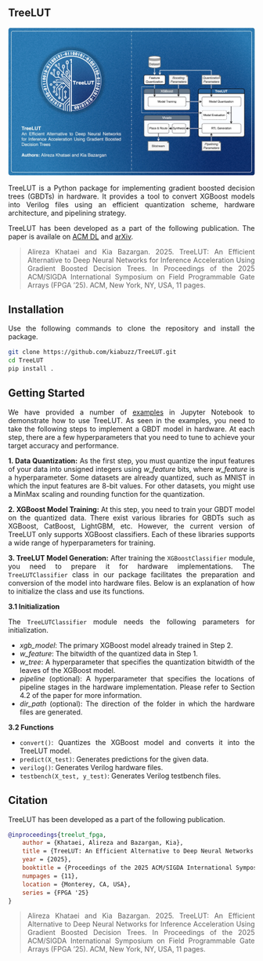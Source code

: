  ## TreeLUT
![Alt text](toolflow.jpg)

<div align="justify"> 
 
TreeLUT is a Python package for implementing gradient boosted decision trees (GBDTs) in hardware. It provides a tool to convert XGBoost models into Verilog files using an efficient quantization scheme, hardware architecture, and pipelining strategy. 

TreeLUT has been developed as a part of the following publication. The paper is availale on [ACM DL](https://dl.acm.org) and [arXiv](https://arxiv.org).

> Alireza Khataei and Kia Bazargan. 2025. TreeLUT: An Efficient Alternative to Deep Neural Networks for Inference Acceleration Using Gradient Boosted Decision Trees. In Proceedings of the 2025 ACM/SIGDA International Symposium on Field Programmable Gate Arrays (FPGA ’25). ACM, New York, NY, USA, 11 pages.
  
## Installation
Use the following commands to clone the repository and install the package.

```bash
git clone https://github.com/kiabuzz/TreeLUT.git
cd TreeLUT
pip install .
```
    
## Getting Started
We have provided a number of [examples](./examples) in Jupyter Notebook to demonstrate how to use TreeLUT. As seen in the examples, you need to take the following steps to implement a GBDT model in hardware. At each step, there are a few hyperparameters that you need to tune to achieve your target accuracy and performance.

__1. Data Quantization:__ As the first step, you must quantize the input features of your data into unsigned integers using *w_feature* bits, where *w_feature* is a hyperparameter. Some datasets are already quantized, such as MNIST in which the input features are 8-bit values. For other datasets, you might use a MinMax scaling and rounding function for the quantization.

__2. XGBoost Model Training:__ At this step, you need to train your GBDT model on the quantized data. There exist various libraries for GBDTs such as XGBoost, CatBoost, LightGBM, etc. However, the current version of TreeLUT only supports XGBoost classifiers. Each of these libraries supports a wide range of hyperparameters for training.

__3. TreeLUT Model Generation:__ After training the `XGBoostClassifier` module, you need to prepare it for hardware implementations. The `TreeLUTClassifier` class in our package facilitates the preparation and conversion of the model into hardware files. Below is an explanation of how to initialize the class and use its functions.

__3.1 Initialization__ 

The `TreeLUTClassifier` module needs the following parameters for initialization. 

* *xgb_model*: The primary XGBoost model already trained in Step 2. 
* *w_feature*: The bitwidth of the quantized data in Step 1. 
* *w_tree*: A hyperparameter that specifies the quantization bitwidth of the leaves of the XGBoost model.
* *pipeline* (optional): A hyperparameter that specifies the locations of pipeline stages in the hardware implementation. Please refer to Section 4.2 of the paper for more information.
* *dir_path* (optional): The direction of the folder in which the hardware files are generated.

__3.2 Functions__ 

* `convert()`: Quantizes the XGBoost model and converts it into the TreeLUT model. 
* `predict(X_test)`: Generates predictions for the given data.
* `verilog()`: Generates Verilog hardware files.
* `testbench(X_test, y_test)`: Generates Verilog testbench files.

## Citation
TreeLUT has been developed as a part of the following publication.

```bibtex
@inproceedings{treelut_fpga,
    author = {Khataei, Alireza and Bazargan, Kia},
    title = {TreeLUT: An Efficient Alternative to Deep Neural Networks for Inference Acceleration Using Gradient Boosted Decision Trees},
    year = {2025},
    booktitle = {Proceedings of the 2025 ACM/SIGDA International Symposium on Field Programmable Gate Arrays},
    numpages = {11},
    location = {Monterey, CA, USA},
    series = {FPGA '25}
}
```

> Alireza Khataei and Kia Bazargan. 2025. TreeLUT: An Efficient Alternative to Deep Neural Networks for Inference Acceleration Using Gradient Boosted Decision Trees. In Proceedings of the 2025 ACM/SIGDA International Symposium on Field Programmable Gate Arrays (FPGA ’25). ACM, New York, NY, USA, 11 pages.

</div>
